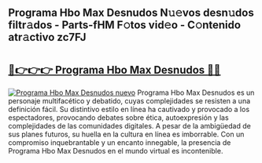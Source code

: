 ## Programa Hbo Max Desnudos N𝚞𝚎vos desn𝚞dos filtr𝚊dos - Parts-fHM F𝚘tos vid𝚎o - C𝚘ntenido atr𝚊ctivo zc7FJ

# <h2><a href="http://mb0nqr8.tromn.icu/?c=Programa+Hbo+Max+Desnudos">🔗👉👉👉 Programa Hbo Max Desnudos 🔗🔗</a></h2>

[![Programa Hbo Max Desnudos nuevo](https://i.imgur.com/pEAQMta.gif)](http://mb0nqr8.tromn.icu/?c=Programa+Hbo+Max+Desnudos)
Programa Hbo Max Desnudos es un personaje multifacético y debatido, cuyas complejidades se resisten a una definición fácil.  Su distintivo estilo en línea ha cautivado y provocado a los espectadores, provocando debates sobre ética, autoexpresión y las complejidades de las comunidades digitales. A pesar de la ambigüedad de sus planes futuros, su huella en la cultura en línea es imborrable. Con un compromiso inquebrantable y un encanto innegable, la presencia de Programa Hbo Max Desnudos en el mundo virtual es incontenible.
